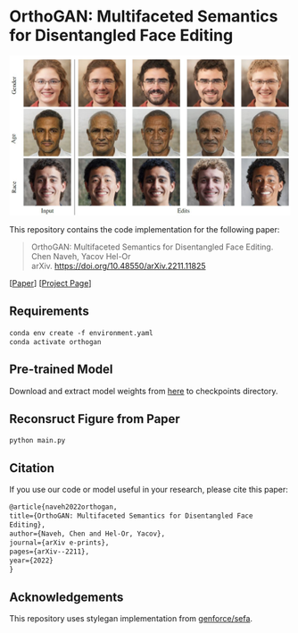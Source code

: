 # OrthoGAN: Multifaceted Semantics for Disentangled Face Editing

![](data/front_page.jpg)

This repository contains the code implementation for the following paper:

> OrthoGAN: Multifaceted Semantics for Disentangled Face Editing.<br>
> Chen Naveh, Yacov Hel-Or<br>
> arXiv. https://doi.org/10.48550/arXiv.2211.11825

[[Paper](https://arxiv.org/pdf/2211.11825.pdf)]
[[Project Page](https://chennaveh.github.io/orthogan/)]

## Requirements
```
conda env create -f environment.yaml
conda activate orthogan 
```

## Pre-trained Model
Download and extract model weights from [here](https://drive.google.com/drive/folders/1K3E4TgpKsjY6Nr7c1awBo9Rc1nRts7pZ) to checkpoints directory.

## Reconsruct Figure from Paper
```
python main.py
```

## Citation
If you use our code or model useful in your research, please cite this paper: 
```
@article{naveh2022orthogan,
title={OrthoGAN: Multifaceted Semantics for Disentangled Face Editing},
author={Naveh, Chen and Hel-Or, Yacov},
journal={arXiv e-prints},
pages={arXiv--2211},
year={2022}
}
```

## Acknowledgements
This repository uses stylegan implementation from [genforce/sefa](https://github.com/genforce/sefa).